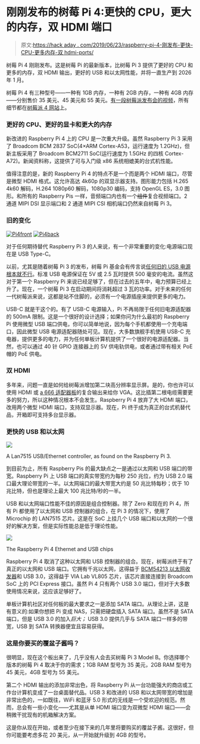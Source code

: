 # 刚刚发布的树莓 Pi 4:更快的 CPU，更大的内存，双 HDMI 端口

> 原文:[https://hack aday . com/2019/06/23/raspberry-pi-4-刚发布-更快-CPU-更多内存-双 hdmi-ports/](https://hackaday.com/2019/06/23/raspberry-pi-4-just-released-faster-cpu-more-memory-dual-hdmi-ports/)

树莓 Pi 4 刚刚发布。这是树莓 Pi 的最新版本，比树莓 Pi 3 提供了更好的 CPU 和更多的内存，双 HDMI 输出，更好的 USB 和以太网性能，并将一直生产到 2026 年 1 月。

树莓 Pi 4 有三种型号——一种有 1GB 内存，一种有 2GB 内存，一种有 4GB 内存——分别售价 35 美元、45 美元和 55 美元。[有一段树莓派发布会的视频](https://www.youtube.com/watch?v=sajBySPeYH0)，所有细节都在[树莓派 4 网站](https://www.raspberrypi.org/products/raspberry-pi-4-model-b/)上。

### 更好的 CPU、更好的显卡和更大的内存

新改进的 Raspberry Pi 4 上的 CPU 是一次重大升级。虽然 Raspberry Pi 3 采用了 Broadcom BCM 2837 SoC(4×ARM Cortex-A53，运行速度为 1.2GHz)，但新主板采用了 Broadcom BCM2711 SoC(运行速度为 1.5GHz 的四核 Cortex-A72)。新闻资料称，这提供了可与入门级 x86 系统相媲美的台式机性能。

值得注意的是，新的 Raspberry Pi 4 的特点不是一个而是两个 HDMI 端口，尽管是微型 HDMI 格式。这允许高达 4k60p 的双显示器支持。图形能力包括 H.265 4k60 解码，H.264 1080p60 解码，1080p30 编码，支持 OpenGL ES，3.0 图形。和所有的 Raspberry Pis 一样，音频端口内也有一个~~组件~~复合视频端口。2 通道 MIPI DSI 显示端口和 2 通道 MIPI CSI 相机端口仍然来自树莓 Pi 3。

### 旧的变化

 [![Pi4front](../Images/20f0fc17ee57dde939be6c0dd822d4c3.png "Pi4front")](https://hackaday.com/2019/06/24/a-better-motor-for-chickenwalkers/pi4front/)  [![Pi4back](../Images/54a83f06d2077233d33616b9d599951d.png "Pi4back")](https://hackaday.com/2019/06/24/a-better-motor-for-chickenwalkers/pi4back/) 

对于任何期待替代 Raspberry Pi 3 的人来说，有一个非常重要的变化:电源端口现在是 USB Type-C。

以前，尤其是随着树莓 Pi 3 的发布，树莓 Pi 基金会有传言说[任何旧的 USB 电源根本就不行](https://www.raspberrypi.org/blog/pi-power-supply-chip/)。标准 USB 电源保证在 5V 或 2.5 瓦时提供 500 毫安的电流。虽然这对于第一个 Raspberry Pi 来说已经足够了，但在过去的五年中，电力预算已经上升了。现在，一个树莓 Pi 3 在启动期间将消耗超过 3 瓦的功率。对于未来的任何一代树莓派来说，这都是站不住脚的，必须有一个电源插座来提供更多的电力。

USB-C 就是干这个的。有了 USB-C 电源输入，Pi 不再局限于任何旧电源适配器的 500mA 限制。这是一个很好的设计选择；如果你问为什么最初的 Raspberry Pi 使用微型 USB 端口供电，你可以简单地说，因为每个手机都使用一个充电端口，因此微型 USB 电源适配器随处可见。现在，大多数旗舰手机使用 USB-C 充电器，提供更多的电力，并为任何单板计算机提供了一个很好的电源适配器。当然，也可以通过 40 针 GPIO 连接器上的 5V 供电轨供电，或者通过带有相关 PoE 帽的 PoE 供电。

### **双 HDMI**

多年来，问题一直是如何给树莓派增加第二块高分辨率显示屏。是的，你也许可以使用 HDMI 或 [a 666 适配器板](https://uk.pi-supply.com/products/gert-vga-666-hardware-vga-raspberry-pi)的复合输出来给你 VGA。这比插第二根电缆需要更多的努力，所以这种情况根本不会发生。Raspberry Pi 4 放弃了大 HDMI 端口，改用两个微型 HDMI 端口，支持双显示器。现在，Pi 终于成为真正的台式机替代品，开箱即可支持多台显示器。

### 更快的 USB 和以太网

[![](../Images/b6c2d24f6f89341499f4ca84ec68e81c.png)](https://hackaday.com/wp-content/uploads/2019/06/Lan7515.jpg)

A Lan7515 USB/Ethernet controller, as found on the Raspberry Pi 3.

到目前为止，所有 Raspberry Pis 的最大缺点之一是通过以太网和 USB 端口的带宽。Raspberry Pi 上 USB 端口的真实带宽约为每秒 250 兆位，约为 USB 2.0 端口最大理论带宽的一半。以太网端口的最大带宽大约是 50 兆比特每秒；优于 10 兆比特，但也是理论上最大 100 兆比特/秒的一半。

USB 和以太网端口性能不佳的原因是组合控制器。除了 Zero 和现在的 Pi 4，所有 Pi 都使用了以太网和 USB 控制器的组合，在 Pi 3 的情况下，使用了 Microchip 的 LAN7515 芯片。这是在 SoC 上挂几个 USB 端口和以太网的一个很好的解决方案，但是实际性能总是低于理论性能。

[![](../Images/947af914aa5d84ee022bea6add98afd1.png)](https://hackaday.com/wp-content/uploads/2019/06/Pi4EtherUSB.jpg)

The Raspberry Pi 4 Ethernet and USB chips

Raspberry Pi 4 取消了这种以太网和 USB 控制器的组合。现在，树莓派终于有了真正的以太网和 USB 端口。它拥有千兆以太网，这得益于 [BCM54213 以太网收发器](https://www.broadcom.com/products/ethernet-connectivity/copper-phy/gigabitphy/bcm54213pe)和 USB 3.0，这得益于 VIA Lab VL805 芯片，该芯片直接连接到 Broadcom SoC 上的 PCI Express 接口。虽然 Pi 4 只有两个 USB 3.0 端口，但对于大多数使用情况来说，这应该足够好了。

单板计算机社区对任何板的最大要求之一是添加 SATA 端口。从理论上讲，这是有意义的:如果你想把 Pi 变成 NAS，只需把硬盘插入 SATA 端口。虽然不是 SATA 端口，但是 USB 3.0 的加入*巨大；* USB 3.0 提供几乎与 SATA 端口一样多的带宽，USB 到 SATA 转换器便宜且容易获得。

### 这是你要买的覆盆子酱吗？

很明显，现在这个板出来了，几乎没有人会去买树莓 Pi 3 Model B。你选择哪个版本的树莓 Pi 4 取决于你的需求；1GB RAM 型号为 35 美元，2GB RAM 型号为 45 美元，4GB 型号为 55 美元。

第二个 HDMI 输出的添加非常出色，将 Raspberry Pi 从一台功能强大的商店或工作台计算机变成了一台桌面替代品。USB 3 和改进的 USB 和以太网带宽的增加是非常出色的，一如既往，WiFi 和蓝牙 5.0 形式的无线是一个受欢迎的规范。然而，总会有一些小变化——尤其是从单 HDMI 端口变为双微型 HDMI 端口——会稍微干扰现有的机箱解决方案。

这是你从现在开始，或者至少在接下来的几年里将要购买的覆盆子酱。这很好，但你可能要考虑多花 20 美元，从一开始就升级到 4GB 的型号。